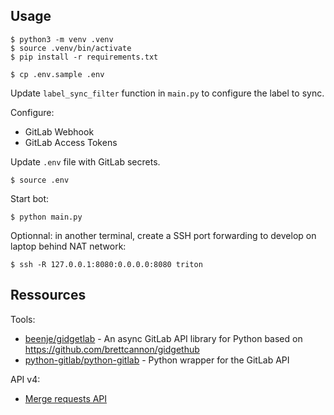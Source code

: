 
## Usage

```
$ python3 -m venv .venv
$ source .venv/bin/activate
$ pip install -r requirements.txt
```

```
$ cp .env.sample .env
```

Update `label_sync_filter` function in `main.py` to configure the label to sync.

Configure:

- GitLab Webhook
- GitLab Access Tokens

Update `.env` file with GitLab secrets.

```
$ source .env
```

Start bot:

```
$ python main.py
```

Optionnal: in another terminal, create a SSH port forwarding to develop on laptop behind NAT network:

```
$ ssh -R 127.0.0.1:8080:0.0.0.0:8080 triton
```

## Ressources

Tools:

- [beenje/gidgetlab](https://gitlab.com/beenje/gidgetlab) - An async GitLab API library for Python based on https://github.com/brettcannon/gidgethub
- [python-gitlab/python-gitlab](https://github.com/python-gitlab/python-gitlab) - Python wrapper for the GitLab API

API v4:

- [Merge requests API](https://docs.gitlab.com/ee/api/merge_requests.html)
